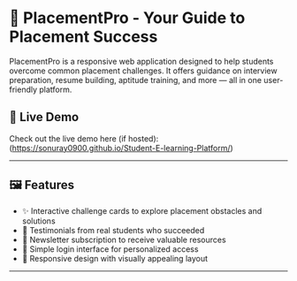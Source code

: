 # 📘 PlacementPro - Your Guide to Placement Success

PlacementPro is a responsive web application designed to help students overcome common placement challenges. It offers guidance on interview preparation, resume building, aptitude training, and more — all in one user-friendly platform.

## 🔗 Live Demo

Check out the live demo here (if hosted): (https://sonuray0900.github.io/Student-E-learning-Platform/)

---

## 🖼️ Features

- ✨ Interactive challenge cards to explore placement obstacles and solutions
- 💬 Testimonials from real students who succeeded
- 📩 Newsletter subscription to receive valuable resources
- 🔐 Simple login interface for personalized access
- 🎨 Responsive design with visually appealing layout

---
